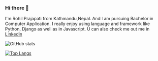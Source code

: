 <style>
  .box{
    display:block
  }
</style>
### Hi there 👋

I'm Rohil Prajapati from Kathmandu,Nepal. And I am pursuing Bachelor in Computer Application. I really enjoy using language and framework like Python, Django as well as in Javascript. U can also check me out me in [Linkedin](https://www.linkedin.com/in/rohilprajapati/)


<span class="box">![GitHub stats](https://github-readme-stats.vercel.app/api?username=RohilPrajapati&show_icons=true)  </span>


<span class="box">[![Top Langs](https://github-readme-stats.vercel.app/api/top-langs/?username=RohilPrajapati)](https://github.com/anuraghazra/github-readme-stats)</span>
